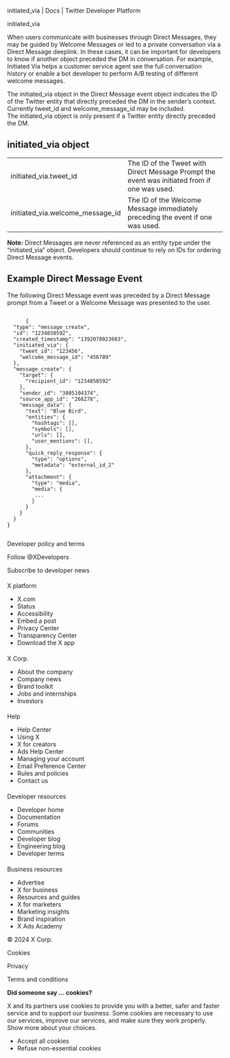 



initiated\_via | Docs | Twitter Developer Platform 





































































































initiated\_via



When users communicate with businesses through Direct Messages, they may be guided by Welcome Messages or led to a private conversation via a Direct Message deeplink. In these cases, it can be important for developers to know if another object preceded the DM in conversation. For example, Initiated Via helps a customer service agent see the full conversation history or enable a bot developer to perform A/B testing of different welcome messages.


The initiated\_via object in the Direct Message event object indicates the ID of the Twitter entity that directly preceded the DM in the sender’s context. Currently tweet\_id and welcome\_message\_id may be included. The initiated\_via object is only present if a Twitter entity directly preceded the DM.


initiated\_via object
---------------------




|  |  |
| --- | --- |
| initiated\_via.tweet\_id | The ID of the Tweet with Direct Message Prompt the event was initiated from if one was used. |
| initiated\_via.welcome\_message\_id | The ID of the Welcome Message immediately preceding the event if one was used. |


**Note:** Direct Messages are never referenced as an entity type under the “initiated\_via” object. Developers should continue to rely on IDs for ordering Direct Message events.


Example Direct Message Event
----------------------------


The following Direct Message event was preceded by a Direct Message prompt from a Tweet or a Welcome Message was presented to the user.  














```

      {
  "type": "message_create",
  "id": "1234858592",
  "created_timestamp": "1392078023603",
  "initiated_via": {
    "tweet_id": "123456",
    "welcome_message_id": "456789"
  },
  "message_create": {
    "target": {
      "recipient_id": "1234858592"
    },
    "sender_id": "3805104374",
    "source_app_id": "268278",
    "message_data": {
      "text": "Blue Bird",
      "entities": {
        "hashtags": [],
        "symbols": [],
        "urls": [],
        "user_mentions": [],
      },
      "quick_reply_response": {
        "type": "options",
        "metadata": "external_id_2"
      },
      "attachment": {
        "type": "media",
        "media": {
         ...
        }
      }
    }
  }
}
    
```



















Developer policy and terms


Follow @XDevelopers


Subscribe to developer news












#### 
 X platform


* X.com
* Status
* Accessibility
* Embed a post
* Privacy Center
* Transparency Center
* Download the X app




#### 
 X Corp.


* About the company
* Company news
* Brand toolkit
* Jobs and internships
* Investors




#### 
 Help


* Help Center
* Using X
* X for creators
* Ads Help Center
* Managing your account
* Email Preference Center
* Rules and policies
* Contact us




#### 
 Developer resources


* Developer home
* Documentation
* Forums
* Communities
* Developer blog
* Engineering blog
* Developer terms




#### 
 Business resources


* Advertise
* X for business
* Resources and guides
* X for marketers
* Marketing insights
* Brand inspiration
* X Ads Academy









 © 2024 X Corp.
 


Cookies


Privacy


Terms and conditions






















**Did someone say … cookies?**  
  


 X and its partners use cookies to provide you with a better, safer and
 faster service and to support our business. Some cookies are necessary to use
 our services, improve our services, and make sure they work properly.
 Show more about your choices.


 




* Accept all cookies
* Refuse non-essential cookies















